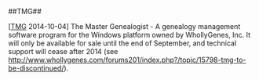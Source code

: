 ##TMG##

\[[TMG](http://whollygenes.com/) 2014-10-04\] The Master Genealogist - A genealogy management software program for the Windows platform owned by WhollyGenes, Inc. It will only be available for sale until the end of September, and technical support will cease after 2014 (see <http://www.whollygenes.com/forums201/index.php?/topic/15798-tmg-to-be-discontinued/>).
